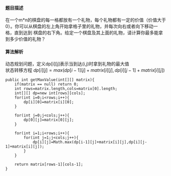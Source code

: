 #### 题目描述
在一个m*n的棋盘的每一格都放有一个礼物，每个礼物都有一定的价值（价值大于0）。你可以从棋盘的左上角开始拿格子里的礼物，并每次向右或者向下移动一格，直到达到
棋盘的右下角。给定一个棋盘及其上面的礼物，请计算你最多能拿到多少价值的礼物？
#### 算法解析
动态规划问题，定义dp[i][j]表示当到达(i,j)时拿到礼物的最大值<br>
状态转移方程 $dp[i][j]=max(dp[i-1][j]+matrix[i][j],dp[i][j-1]+matrix[i][j])$
```
public int getMaxValue(int[][] matrix){
    if(matrix == null) return 0;
    int rows=matrix.length,cols=matrix[0].length;
    int[][] dp=new int[rows][cols];
    for(int i=0;i<rows;i++){
        dp[i][0]=matrix[i][0];
    }

    for(int j=0;j<cols;j++){
        dp[0][j]=matrix[0][j];
    }

    for(int i=1;i<rows;i++){
        for(int j=1;j<cols;j++){
            dp[i][j]=Math.max(dp[i-1][j]+matrix[i][j],dp[i][j-1]+matrix[i][j]);
        }
    }

    return matrix[rows-1][cols-1];
}
```
